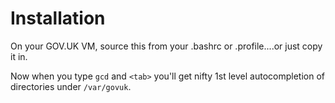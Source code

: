 # Installation

On your GOV.UK VM, source this from your .bashrc or .profile....or just copy it in.

Now when you type `gcd` and `<tab>` you'll get nifty 1st level autocompletion of directories under `/var/govuk`.

